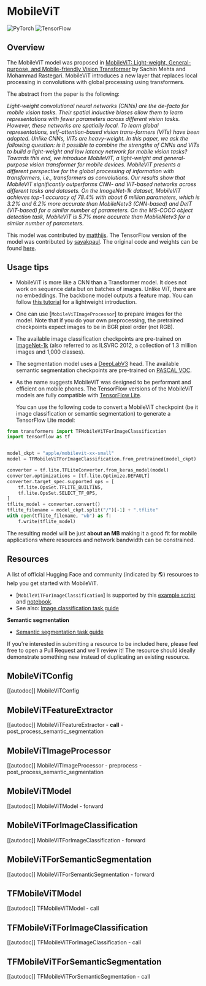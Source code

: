 <!--Copyright 2022 The HuggingFace Team. All rights reserved.

Licensed under the Apache License, Version 2.0 (the "License"); you may not use this file except in compliance with
the License. You may obtain a copy of the License at

http://www.apache.org/licenses/LICENSE-2.0

Unless required by applicable law or agreed to in writing, software distributed under the License is distributed on
an "AS IS" BASIS, WITHOUT WARRANTIES OR CONDITIONS OF ANY KIND, either express or implied. See the License for the
specific language governing permissions and limitations under the License.

⚠️ Note that this file is in Markdown but contain specific syntax for our doc-builder (similar to MDX) that may not be
rendered properly in your Markdown viewer.

-->

# MobileViT

<div class="flex flex-wrap space-x-1">
<img alt="PyTorch" src="https://img.shields.io/badge/PyTorch-DE3412?style=flat&logo=pytorch&logoColor=white">
<img alt="TensorFlow" src="https://img.shields.io/badge/TensorFlow-FF6F00?style=flat&logo=tensorflow&logoColor=white">
</div>

## Overview

The MobileViT model was proposed in [MobileViT: Light-weight, General-purpose, and Mobile-friendly Vision Transformer](https://huggingface.co/papers/2110.02178) by Sachin Mehta and Mohammad Rastegari. MobileViT introduces a new layer that replaces local processing in convolutions with global processing using transformers.

The abstract from the paper is the following:

*Light-weight convolutional neural networks (CNNs) are the de-facto for mobile vision tasks. Their spatial inductive biases allow them to learn representations with fewer parameters across different vision tasks. However, these networks are spatially local. To learn global representations, self-attention-based vision trans-formers (ViTs) have been adopted. Unlike CNNs, ViTs are heavy-weight. In this paper, we ask the following question: is it possible to combine the strengths of CNNs and ViTs to build a light-weight and low latency network for mobile vision tasks? Towards this end, we introduce MobileViT, a light-weight and general-purpose vision transformer for mobile devices. MobileViT presents a different perspective for the global processing of information with transformers, i.e., transformers as convolutions. Our results show that MobileViT significantly outperforms CNN- and ViT-based networks across different tasks and datasets. On the ImageNet-1k dataset, MobileViT achieves top-1 accuracy of 78.4% with about 6 million parameters, which is 3.2% and 6.2% more accurate than MobileNetv3 (CNN-based) and DeIT (ViT-based) for a similar number of parameters. On the MS-COCO object detection task, MobileViT is 5.7% more accurate than MobileNetv3 for a similar number of parameters.*

This model was contributed by [matthijs](https://huggingface.co/Matthijs). The TensorFlow version of the model was contributed by [sayakpaul](https://huggingface.co/sayakpaul). The original code and weights can be found [here](https://github.com/apple/ml-cvnets).

## Usage tips

- MobileViT is more like a CNN than a Transformer model. It does not work on sequence data but on batches of images. Unlike ViT, there are no embeddings. The backbone model outputs a feature map. You can follow [this tutorial](https://keras.io/examples/vision/mobilevit) for a lightweight introduction.
- One can use [`MobileViTImageProcessor`] to prepare images for the model. Note that if you do your own preprocessing, the pretrained checkpoints expect images to be in BGR pixel order (not RGB).
- The available image classification checkpoints are pre-trained on [ImageNet-1k](https://huggingface.co/datasets/imagenet-1k) (also referred to as ILSVRC 2012, a collection of 1.3 million images and 1,000 classes).
- The segmentation model uses a [DeepLabV3](https://huggingface.co/papers/1706.05587) head. The available semantic segmentation checkpoints are pre-trained on [PASCAL VOC](http://host.robots.ox.ac.uk/pascal/VOC/).
- As the name suggests MobileViT was designed to be performant and efficient on mobile phones. The TensorFlow versions of the MobileViT models are fully compatible with [TensorFlow Lite](https://www.tensorflow.org/lite).

  You can use the following code to convert a MobileViT checkpoint (be it image classification or semantic segmentation) to generate a
  TensorFlow Lite model:

```py
from transformers import TFMobileViTForImageClassification
import tensorflow as tf


model_ckpt = "apple/mobilevit-xx-small"
model = TFMobileViTForImageClassification.from_pretrained(model_ckpt)

converter = tf.lite.TFLiteConverter.from_keras_model(model)
converter.optimizations = [tf.lite.Optimize.DEFAULT]
converter.target_spec.supported_ops = [
    tf.lite.OpsSet.TFLITE_BUILTINS,
    tf.lite.OpsSet.SELECT_TF_OPS,
]
tflite_model = converter.convert()
tflite_filename = model_ckpt.split("/")[-1] + ".tflite"
with open(tflite_filename, "wb") as f:
    f.write(tflite_model)
```

  The resulting model will be just **about an MB** making it a good fit for mobile applications where resources and network
  bandwidth can be constrained.

## Resources

A list of official Hugging Face and community (indicated by 🌎) resources to help you get started with MobileViT.

<PipelineTag pipeline="image-classification"/>

- [`MobileViTForImageClassification`] is supported by this [example script](https://github.com/huggingface/transformers/tree/main/examples/pytorch/image-classification) and [notebook](https://colab.research.google.com/github/huggingface/notebooks/blob/main/examples/image_classification.ipynb).
- See also: [Image classification task guide](../tasks/image_classification)

**Semantic segmentation**
- [Semantic segmentation task guide](../tasks/semantic_segmentation)

If you're interested in submitting a resource to be included here, please feel free to open a Pull Request and we'll review it! The resource should ideally demonstrate something new instead of duplicating an existing resource.

## MobileViTConfig

[[autodoc]] MobileViTConfig

## MobileViTFeatureExtractor

[[autodoc]] MobileViTFeatureExtractor
    - __call__
    - post_process_semantic_segmentation

## MobileViTImageProcessor

[[autodoc]] MobileViTImageProcessor
    - preprocess
    - post_process_semantic_segmentation

<frameworkcontent>
<pt>

## MobileViTModel

[[autodoc]] MobileViTModel
    - forward

## MobileViTForImageClassification

[[autodoc]] MobileViTForImageClassification
    - forward

## MobileViTForSemanticSegmentation

[[autodoc]] MobileViTForSemanticSegmentation
    - forward

</pt>
<tf>

## TFMobileViTModel

[[autodoc]] TFMobileViTModel
    - call

## TFMobileViTForImageClassification

[[autodoc]] TFMobileViTForImageClassification
    - call

## TFMobileViTForSemanticSegmentation

[[autodoc]] TFMobileViTForSemanticSegmentation
    - call

</tf>
</frameworkcontent>